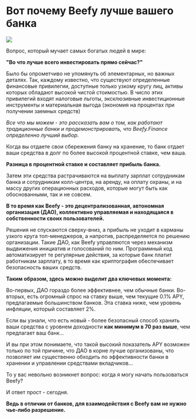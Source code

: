 # Вот почему Beefy лучше вашего банка

![](../.gitbook/assets/bulletin-why-beefy-beats-your-bank.png)

Вопрос, который мучает самых богатых людей в мире:

**"Во что лучше всего инвестировать прямо сейчас?"**

Было бы опрометчиво не упомянуть об элементарных, но важных деталях. Так, каждому известно, что существуют определенные финансовые привилегии, доступные только узкому кругу лиц, активы которых обладают высокой чистой стоимостью. В число этих привилегий входят налоговые льготы, эксклюзивные инвестиционные инструменты и материальная выгода \(экономия на процентах при получении заемных средств\)

_Все что мы можем - это рассказать вам о том, как работают традиционные банки и продемонстрировать, что Beefy.Finance определенно лучший выбор._

Когда вы отдаете свои сбережения банку на хранение, то банк отдает ваши средства в долг по более высокой процентной ставке, чем ваша.

**Разница в процентной ставке и составляет прибыль банка.**

Затем эти средства растрачиваются на выплату зарплат сотрудникам банка и сотрудникам колл-центра, на аренду, на оплату охраны, и на массу других операционных расходов, которые могут быть как обоснованными, так и не совсем.

**В то время как Beefy - это децентрализованная, автономная организация \(ДАО\), коллективно управляемая и находящаяся в собственности своих пользователей.**

Решения не спускаются сверху-вниз, а прибыль не уходит в карманы узкого круга топ-менеджеров, а напротив, распределяется по решению организации. Такие ДАО, как Beefy управляются через механизм выдвижения инициатив и голосований по ним. Программный код автоматизирует те регулярные действия, за которые банк платит работникам зарплату, в то время как криптография обеспечивает безопасность ваших средств.

**Таким образом, здесь можно выделит два ключевых момента:**

Во-первых, ДАО гораздо более эффективнее, чем обычные банки. Во-вторых, есть огромный спрос на ставку выше, чем текущие 0.1% APY, предлагаемые большинством банков. Эта ставка ниже, чем уровень инфляции, который составляет 2%.

Если вы узнали, что есть новый - более безопасный способ хранить ваши средства с уровнем доходности **как минимум в 70 раз выше**, чем предлагает ваш банк...

И вы при этом понимаете, что такой высокий показатель APY возможен только по той причине, что ДАО в корне лучше организованы, что позволяет им существенно обходить по эффективности банки в хранении и управлении средствами вкладчиков...

То у вас невольно возникнет вопрос: когда я могу начать пользоваться Beefy?

И ответ прост - сегодня.

**Ведь в отличии от банков, для взаимодействия с Beefy вам не нужно чье-либо разрешение.**

